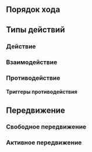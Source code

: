 ## Порядок хода

## Типы действий
### Действие

### Взаимодействие

### Противодействие
#### Триггеры противодействия

## Передвижение
### Свободное передвижение
### Активное передвижение
